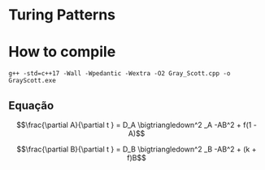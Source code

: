 # Turing  Patterns



# How to compile

`g++ -std=c++17 -Wall -Wpedantic -Wextra -O2 Gray_Scott.cpp -o GrayScott.exe`


## Equação 

$$\frac{\partial A}{\partial t } =  D_A \bigtriangledown^2 _A -AB^2 + f(1 - A)$$

$$\frac{\partial B}{\partial t } =  D_B \bigtriangledown^2 _B -AB^2 + (k + f)B$$

